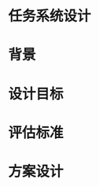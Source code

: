 # 任务系统设计

# 背景



# 设计目标







# 评估标准







# 方案设计



















































